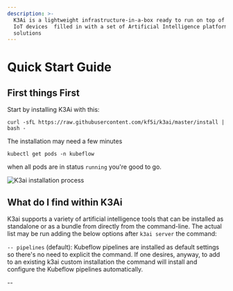 ```yaml
---
description: >-
  K3Ai is a lightweight infrastructure-in-a-box ready to run on top of edge and
  IoT devices  filled in with a set of Artificial Intelligence platforms and
  solutions
---
```


# Quick Start Guide

## First things First

Start by installing K3Ai with this:

```text
curl -sfL https://raw.githubusercontent.com/kf5i/k3ai/master/install | bash -
```

The installation may need a few minutes

```text
kubectl get pods -n kubeflow
```

when all pods are in status `running` you're good to go.

![K3ai installation process](.gitbook/assets/demo.gif)

## What do I find within K3Ai

K3ai supports a variety of artificial intelligence tools that can be installed as standalone or as a bundle from directly from the command-line. The actual list may be run adding the below options after `k3ai server` the command:

`-- pipelines` \(default\): Kubeflow pipelines are installed as default settings so there's no need to explicit the command. If one desires, anyway, to add to an existing k3ai custom installation the command will install and configure the Kubeflow pipelines automatically.

-- 

